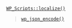 <p><code><a href="https://developer.wordpress.org/reference/classes/wp_scripts/localize/">WP_Scripts::localize()</a></code></p>

<blockquote>

[`wp_json_encode()`](https://developer.wordpress.org/reference/functions/wp_json_encode/)

</blockquote>
